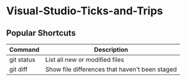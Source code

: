 # Visual-Studio-Ticks-and-Trips

## Popular Shortcuts
| Command | Description |
| --- | --- |
| git status | List all new or modified files |
| git diff | Show file differences that haven't been staged |
